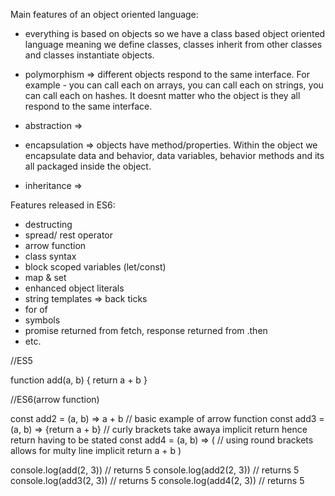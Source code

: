 Main features of an object oriented language:
  - everything is based on objects so we have a class based object oriented language meaning we define classes, classes inherit from other classes and classes instantiate objects.

  - polymorphism => different objects respond to the same interface. For example - you can call each on arrays, you can call each on strings, you can call each on hashes. It doesnt matter who the object is they all respond to the same interface. 

  - abstraction => 

  - encapsulation => objects have method/properties. Within the object we encapsulate data and behavior, data variables, behavior methods and its all packaged inside the object.

  - inheritance => 

Features released in ES6:
  - destructing
  - spread/ rest operator
  - arrow function
  - class syntax
  - block scoped variables (let/const)
  - map & set
  - enhanced object literals
  - string templates => back ticks
  - for of 
  - symbols
  - promise returned from fetch, response returned from .then 
  - etc.



//ES5

function add(a, b) {
    return a + b
}

//ES6(arrow function)

const add2 = (a, b) => a + b // basic example of arrow function 
const add3 = (a, b) => {return a + b} // curly brackets take awaya implicit return hence return having to be stated
const add4 = (a, b) => (  // using round brackets allows for multy line implicit return 
    a + b
)

console.log(add(2, 3))  // returns 5
console.log(add2(2, 3)) // returns 5
console.log(add3(2, 3)) // returns 5
console.log(add4(2, 3)) // returns 5